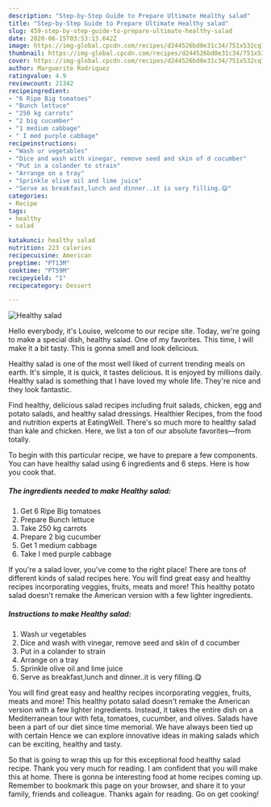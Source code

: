 ```yaml
---
description: "Step-by-Step Guide to Prepare Ultimate Healthy salad"
title: "Step-by-Step Guide to Prepare Ultimate Healthy salad"
slug: 459-step-by-step-guide-to-prepare-ultimate-healthy-salad
date: 2020-06-15T03:53:13.642Z
image: https://img-global.cpcdn.com/recipes/d244526bd0e31c34/751x532cq70/healthy-salad-recipe-main-photo.jpg
thumbnail: https://img-global.cpcdn.com/recipes/d244526bd0e31c34/751x532cq70/healthy-salad-recipe-main-photo.jpg
cover: https://img-global.cpcdn.com/recipes/d244526bd0e31c34/751x532cq70/healthy-salad-recipe-main-photo.jpg
author: Marguerite Rodriquez
ratingvalue: 4.9
reviewcount: 21342
recipeingredient:
- "6 Ripe Big tomatoes"
- "Bunch lettuce"
- "250 kg carrots"
- "2 big cucumber"
- "1 medium cabbage"
- " I med purple cabbage"
recipeinstructions:
- "Wash ur vegetables"
- "Dice and wash with vinegar, remove seed and skin of d cocumber"
- "Put in a colander to strain"
- "Arrange on a tray"
- "Sprinkle olive oil and lime juice"
- "Serve as breakfast,lunch and dinner..it is very filling.😋"
categories:
- Recipe
tags:
- healthy
- salad

katakunci: healthy salad 
nutrition: 223 calories
recipecuisine: American
preptime: "PT13M"
cooktime: "PT59M"
recipeyield: "1"
recipecategory: Dessert

---
```



![Healthy salad](https://img-global.cpcdn.com/recipes/d244526bd0e31c34/751x532cq70/healthy-salad-recipe-main-photo.jpg)

Hello everybody, it's Louise, welcome to our recipe site. Today, we're going to make a special dish, healthy salad. One of my favorites. This time, I will make it a bit tasty. This is gonna smell and look delicious.

Healthy salad is one of the most well liked of current trending meals on earth. It's simple, it is quick, it tastes delicious. It is enjoyed by millions daily. Healthy salad is something that I have loved my whole life. They're nice and they look fantastic.

Find healthy, delicious salad recipes including fruit salads, chicken, egg and potato salads, and healthy salad dressings. Healthier Recipes, from the food and nutrition experts at EatingWell. There&#39;s so much more to healthy salad than kale and chicken. Here, we list a ton of our absolute favorites—from totally.


To begin with this particular recipe, we have to prepare a few components. You can have healthy salad using 6 ingredients and 6 steps. Here is how you cook that.

<!--inarticleads1-->

##### The ingredients needed to make Healthy salad:

1. Get 6 Ripe Big tomatoes
1. Prepare Bunch lettuce
1. Take 250 kg carrots
1. Prepare 2 big cucumber
1. Get 1 medium cabbage
1. Take  I med purple cabbage


If you&#39;re a salad lover, you&#39;ve come to the right place! There are tons of different kinds of salad recipes here. You will find great easy and healthy recipes incorporating veggies, fruits, meats and more! This healthy potato salad doesn&#39;t remake the American version with a few lighter ingredients. 

<!--inarticleads2-->

##### Instructions to make Healthy salad:

1. Wash ur vegetables
1. Dice and wash with vinegar, remove seed and skin of d cocumber
1. Put in a colander to strain
1. Arrange on a tray
1. Sprinkle olive oil and lime juice
1. Serve as breakfast,lunch and dinner..it is very filling.😋


You will find great easy and healthy recipes incorporating veggies, fruits, meats and more! This healthy potato salad doesn&#39;t remake the American version with a few lighter ingredients. Instead, it takes the entire dish on a Mediterranean tour with feta, tomatoes, cucumber, and olives. Salads have been a part of our diet since time memorial. We have always been tied up with certain Hence we can explore innovative ideas in making salads which can be exciting, healthy and tasty. 

So that is going to wrap this up for this exceptional food healthy salad recipe. Thank you very much for reading. I am confident that you will make this at home. There is gonna be interesting food at home recipes coming up. Remember to bookmark this page on your browser, and share it to your family, friends and colleague. Thanks again for reading. Go on get cooking!
